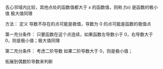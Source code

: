 ---
---

去心邻域内比较，其他点处的函数值都大于 x 的函数值，则称 $f(x)$ 是函数的极小值
极大值同理

方法：
定义
导数不存在的点可能是极值，导数为 0 的点可能是函数的极值点


第一充分条件：
只要函数在这个点连续，如果函数左导数小于 0，右导数大于 0，则是极小值；极大值同理

第二充分条件：
考虑二阶导数
如果二阶导数大于 0，则是极小值；

拓展到偶数阶导数来判断
